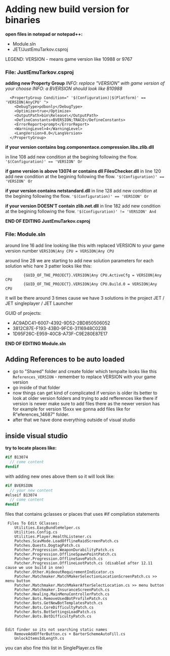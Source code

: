 # Adding new build version for binaries

**open files in notepad or notepad++:**

- Module.sln
- JET/JustEmuTarkov.csproj

LEGEND:
VERSION - means game version like 10988 or 9767

### File: JustEmuTarkov.csproj

**adding new Property Group**
_INFO: replace "VERSION" with game version of your choose_
_INFO: a BVERSION should look like B10988_

```
  <PropertyGroup Condition=" '$(Configuration)|$(Platform)' == 'VERSION|AnyCPU' ">
    <DebugType>pdbonly</DebugType>
    <Optimize>true</Optimize>
    <OutputPath>bin\Release\</OutputPath>
    <DefineConstants>BVERSION;TRACE</DefineConstants>
    <ErrorReport>prompt</ErrorReport>
    <WarningLevel>4</WarningLevel>
    <LangVersion>8.0</LangVersion>
  </PropertyGroup>
```

**if your version contains bsg.componentace.compression.libs.zlib.dll**

in line 108 add new condition at the begining following the flow.
`'$(Configuration)' == 'VERSION' Or `

**if game version is above 13074 or contains dll FilesChecker.dll**
in line 120 add new condition at the begining following the flow.
`'$(Configuration)' == 'VERSION' Or `

**if your version contains netstandard.dll**
in line 128 add new condition at the begining following the flow.
`'$(Configuration)' == 'VERSION' Or `

**if your version DOESN'T contain zlib.net.dll**
in line 182 add new condition at the begining following the flow.
`'$(Configuration)' != 'VERSION' And `

**END OF EDITING JustEmuTarkov.csproj**

### File: Module.sln

around line 16 add line looking like this with replaced VERSION to your game version number
`VERSION|Any CPU = VERSION|Any CPU`

around line 28 we are starting to add new solution parameters for each solution whic hare 3
patter looks like this:

```
		{GUID_OF_THE_PROJECT}.VERSION|Any CPU.ActiveCfg = VERSION|Any CPU
		{GUID_OF_THE_PROJECT}.VERSION|Any CPU.Build.0 = VERSION|Any CPU
```

it will be there around 3 times cause we have 3 solutions in the project JET / JET singleplayer / JET Launcher

GUID of projects:

- AC9ADC41-6007-4392-9D52-2BD850506052
- 3812C87E-F193-43B0-9FC6-3116948C023B
- 1D95F26C-E959-40C8-A73F-C9E280E87E17

**END OF EDITING Module.sln**

## Adding References to be auto loaded

- go to "Shared" folder and create folder which tempalte looks like this
  `References_VERSION` - remember to replace VERSION with your game version
- go inside of that folder
- now things can get kind of complicated if version is older its better to look at older version folders and trying to add refferences like there if version is newer make sure to add files there as the newer version has for example for version 15xxx we gonna add files like for R"eferences_14687" folder.
- after that we have done everything outside of visual studio

## inside visual studio

**try to locate places like:**

```cs
#if B13074
  // come content
#endif
```

with adding new ones above them so it will look like:

```cs
#if BVERSION
  // your new content
#elseif B13074
  // come content
#endif
```

files that contains gclasses or places that uses #if compilation statements

```
 Files To Edit GClasses:
	Utilities.EasyBundleHelper.cs
	Utilities.Config.cs
	Utilities.Player.HealthListener.cs
	Patches.ScavMode.LoadOfflineRaidScreenPatch.cs
	Patches.Quests.DogtagPatch.cs
	Patcher.Progression.WeaponDurabilityPatch.cs
	Patcher.Progression.OfflineSpawnPointPatch.cs
	Patcher.Progression.OfflineSavePatch.cs
	Patcher.Progression.OfflineLootPatch.cs (disabled after 12.11 cause we use build in one)
	Patcher.Other.HideoutRequirementIndicator.cs
	Patcher.Matchmaker.MatchMakerSelectionLocationScreenPatch.cs >> menu button
	Patcher.Matchmaker.MatchMakerAfterSelectLocation.cs >> menu button
	Patcher.Matchmaker.InsuranceScreenPatch.cs
	Patcher.Healing.MainMenuControllerPatch.cs
	Patcher.Bots.RemoveUsedBotProfilePatch.cs
	Patcher.Bots.GetNewBotTemplatesPatch.cs
	Patcher.Bots.CoreDifficultyPatch.cs
	Patcher.Bots.BotSettingsLoadPatch.cs
	Patcher.Bots.BotDifficultyPatch.cs


Edit finder so its not searching static names
	RemoveAddOfferButton.cs + BarterSchemeAutoFill.cs
	UnlockItemsIdLength.cs
```

you can also fine this list in SinglePlayer.cs file
